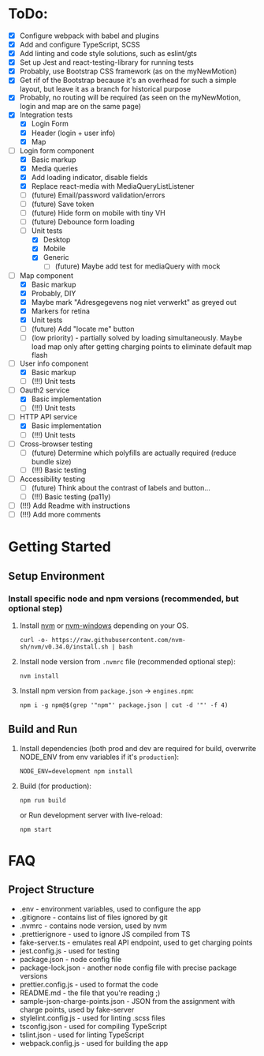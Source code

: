 # ToDo:

- [x] Configure webpack with babel and plugins
- [x] Add and configure TypeScript, SCSS
- [x] Add linting and code style solutions, such as eslint/gts
- [x] Set up Jest and react-testing-library for running tests
- [x] Probably, use Bootstrap CSS framework (as on the myNewMotion)
- [x] Get rif of the Bootstrap because it's an overhead for such a simple layout, but leave it as a branch for historical purpose
- [x] Probably, no routing will be required (as seen on the myNewMotion, login and map are on the same page)
- [x] Integration tests
  - [x] Login Form
  - [x] Header (login + user info)
  - [x] Map
- [ ] Login form component
  - [x] Basic markup
  - [x] Media queries
  - [x] Add loading indicator, disable fields
  - [x] Replace react-media with MediaQueryListListener
  - [ ] (future) Email/password validation/errors
  - [ ] (future) Save token
  - [ ] (future) Hide form on mobile with tiny VH
  - [ ] (future) Debounce form loading
  - [ ] Unit tests
    - [x] Desktop
    - [x] Mobile
    - [x] Generic
      - [ ] (future) Maybe add test for mediaQuery with mock
- [ ] Map component
  - [x] Basic markup
  - [x] Probably, DIY
  - [x] Maybe mark "Adresgegevens nog niet verwerkt" as greyed out
  - [x] Markers for retina
  - [x] Unit tests
  - [ ] (future) Add "locate me" button
  - [ ] (low priority) - partially solved by loading simultaneously. Maybe load map only after getting charging points to eliminate default map flash
- [ ] User info component
  - [x] Basic markup
  - [ ] (!!!) Unit tests
- [ ] Oauth2 service
  - [x] Basic implementation
  - [ ] (!!!) Unit tests
- [ ] HTTP API service
  - [x] Basic implementation
  - [ ] (!!!) Unit tests
- [ ] Cross-browser testing
  - [ ] (future) Determine which polyfills are actually required (reduce bundle size)
  - [ ] (!!!) Basic testing
- [ ] Accessibility testing
  - [ ] (future) Think about the contrast of labels and button...
  - [ ] (!!!) Basic testing (pa11y)
- [ ] (!!!) Add Readme with instructions
- [ ] (!!!) Add more comments

# Getting Started

## Setup Environment

### Install specific node and npm versions (recommended, but optional step)

1. Install [nvm](https://github.com/nvm-sh/nvm#install--update-script) or [nvm-windows](https://github.com/coreybutler/nvm-windows) depending on your OS.
   ```shell script
   curl -o- https://raw.githubusercontent.com/nvm-sh/nvm/v0.34.0/install.sh | bash
   ```
1. Install node version from `.nvmrc` file (recommended optional step):
   ```shell script
   nvm install
   ```
1. Install npm version from `package.json` -> `engines.npm`:

   ```shell script
   npm i -g npm@$(grep '"npm"' package.json | cut -d '"' -f 4)
   ```

## Build and Run

1. Install dependencies (both prod and dev are required for build, overwrite NODE_ENV from env variables if it's `production`):
   ```shell script
   NODE_ENV=development npm install
   ```
1. Build (for production):
   ```shell script
   npm run build
   ```
   or Run development server with live-reload:
   ```shell script
   npm start
   ```

# FAQ

## Project Structure

- .env - environment variables, used to configure the app
- .gitignore - contains list of files ignored by git
- .nvmrc - contains node version, used by nvm
- .prettierignore - used to ignore JS compiled from TS
- fake-server.ts - emulates real API endpoint, used to get charging points
- jest.config.js - used for testing
- package.json - node config file
- package-lock.json - another node config file with precise package versions
- prettier.config.js - used to format the code
- README.md - the file that you're reading ;)
- sample-json-charge-points.json - JSON from the assignment with charge points, used by fake-server
- stylelint.config.js - used for linting .scss files
- tsconfig.json - used for compiling TypeScript
- tslint.json - used for linting TypeScript
- webpack.config.js - used for building the app
